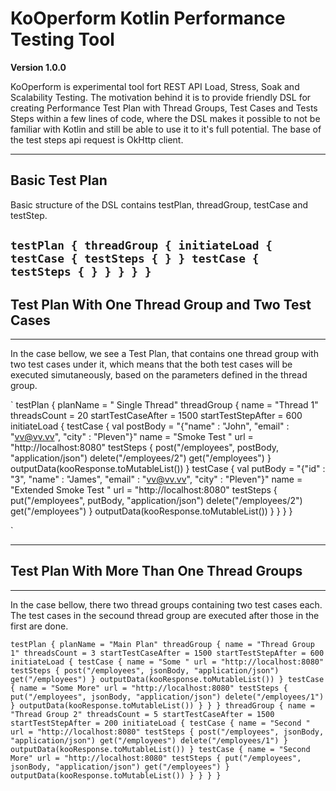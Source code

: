 # KoOperform Kotlin Performance Testing Tool

**Version 1.0.0**

KoOperform is experimental tool fort REST API Load, Stress, Soak and Scalability Testing. The motivation behind it is to provide friendly DSL for 
creating Performance Test Plan with Thread Groups, Test Cases and Tests Steps within a few lines of code, where the DSL makes it possible to not be
familiar with Kotlin and still be able to use it to it's full potential. The base of the test steps api request is OkHttp client.

---

## Basic Test Plan 

Basic structure of the DSL contains testPlan, threadGroup, testCase and testStep.

`
testPlan {
        threadGroup {
            initiateLoad {
                testCase {
                    testSteps {
                    }
                }
                testCase {
                    testSteps {
                    }
                }
            }
        }
    }
`
---

## Test Plan With One Thread Group and Two Test Cases

---

In the case bellow, we see a Test Plan, that contains one thread group with two test cases under it, which means that the both test cases will be executed
simutaneously, based on the parameters defined in the thread group.

`
 testPlan {
        planName = " Single Thread"
        threadGroup {
            name = "Thread 1"
            threadsCount = 20
            startTestCaseAfter = 1500
            startTestStepAfter = 600
            initiateLoad {
                testCase {
                    val postBody = "{\"name\" : \"John\", \"email\" : \"vv@vv.vv\", \"city\" : \"Pleven\"}"
                    name = "Smoke Test "
                    url = "http://localhost:8080"
                    testSteps {
                        post("/employees", postBody, "application/json")
                        delete("/employees/2")
                        get("/employees")
                    }
                    outputData(kooResponse.toMutableList())
                }
                testCase {
                    val putBody = "{\"id\" : \"3\", \"name\" : \"James\", \"email\" : \"vv@vv.vv\", \"city\" : \"Pleven\"}"
                    name = "Extended Smoke Test "
                    url = "http://localhost:8080"
                    testSteps {
                        put("/employees", putBody, "application/json")
                        delete("/employees/2")
                        get("/employees")
                    }
                    outputData(kooResponse.toMutableList())
                }
            }
        }
    }

`

---

## Test Plan With More Than One Thread Groups

---

In the case bellow, there two thread groups containing two test cases each. The test cases in the secound thread group are executed after those in the first
are done.

`
    testPlan {
        planName = "Main Plan"
        threadGroup {
            name = "Thread Group 1"
            threadsCount = 3
            startTestCaseAfter = 1500
            startTestStepAfter = 600
            initiateLoad {
                testCase {
                    name = "Some "
                    url = "http://localhost:8080"
                    testSteps {
                        post("/employees", jsonBody, "application/json")
                        get("/employees")
                    }
                    outputData(kooResponse.toMutableList())
                }
                testCase {
                    name = "Some More"
                    url = "http://localhost:8080"
                    testSteps {
                        put("/employees", jsonBody, "application/json")
                        delete("/employees/1")
                    }
                    outputData(kooResponse.toMutableList())
                }
            }
        }
        threadGroup {
            name = "Thread Group 2"
            threadsCount = 5
            startTestCaseAfter = 1500
            startTestStepAfter = 200
            initiateLoad {
                testCase {
                    name = "Second "
                    url = "http://localhost:8080"
                    testSteps {
                        post("/employees", jsonBody, "application/json")
                        get("/employees")
                        delete("/employees/1")
                    }
                    outputData(kooResponse.toMutableList())
                }
                testCase {
                    name = "Second More"
                    url = "http://localhost:8080"
                    testSteps {
                        put("/employees", jsonBody, "application/json")
                        get("/employees")
                    }
                    outputData(kooResponse.toMutableList())
                }
            }
        }
    }
`

